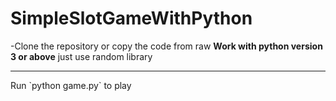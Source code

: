 # SimpleSlotGameWithPython
-Clone the repository or copy the code from raw
<b>Work with python version 3 or above</b>
just use random library
<hr>
Run `python game.py` to play
